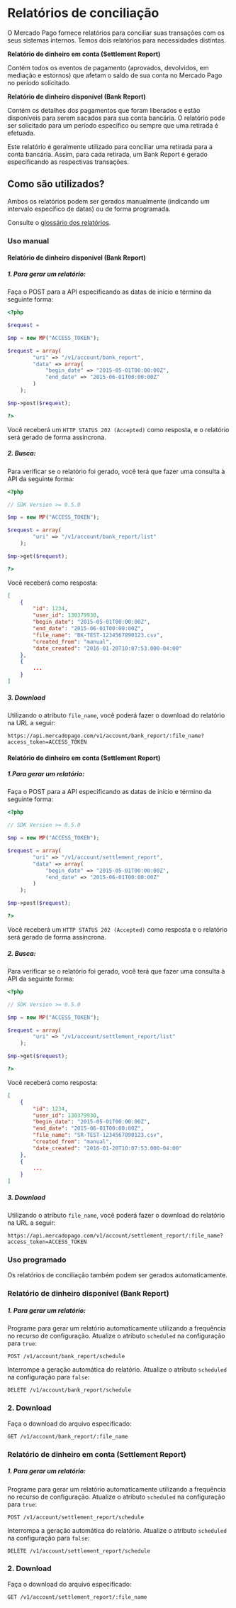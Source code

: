 # Relatórios de conciliação

O Mercado Pago fornece relatórios para conciliar suas transações com os seus sistemas internos. Temos dois relatórios para necessidades distintas.

**Relatório de dinheiro em conta (Settlement Report)**

Contém todos os eventos de pagamento (aprovados, devolvidos, em mediação e estornos) que afetam o saldo de sua conta no Mercado Pago no período solicitado.

**Relatório de dinheiro disponível (Bank Report)**

Contém os detalhes dos pagamentos que foram liberados e estão disponíveis para serem sacados para sua conta bancária. O relatório pode ser solicitado para um período específico ou sempre que uma retirada é efetuada.

Este relatório é geralmente utilizado para conciliar uma retirada para a conta bancária. Assim, para cada retirada, um Bank Report é gerado especificando as respectivas transações.

## Como são utilizados?

Ambos os relatórios podem ser gerados manualmente (indicando um intervalo específico de datas) ou de forma programada.

Consulte o [glossário dos relatórios](https://www.mercadopago.com.br/ajuda/glosario-reporte-conciliacion_2140).

### Uso manual

#### Relatório de dinheiro disponível (Bank Report)

##### 1. Para gerar um relatório:
Faça o POST para a API especificando as datas de início e término da seguinte forma:


```php
<?php

$request =

$mp = new MP("ACCESS_TOKEN");

$request = array(
        "uri" => "/v1/account/bank_report",
        "data" => array(
            "begin_date" => "2015-05-01T00:00:00Z",
            "end_date" => "2015-06-01T00:00:00Z"
        )
    );

$mp->post($request);

?>
```

Você receberá um `HTTP STATUS 202 (Accepted)` como resposta, e o relatório será gerado de forma assíncrona.

##### 2. Busca:
Para verificar se o relatório foi gerado, você terá que fazer uma consulta à API da seguinte forma:


```php
<?php

// SDK Version >= 0.5.0

$mp = new MP("ACCESS_TOKEN");

$request = array(
        "uri" => "/v1/account/bank_report/list"
    );

$mp->get($request);

?>
```

Você receberá como resposta:

```json
[
    {
        "id": 1234,
        "user_id": 130379930,
        "begin_date": "2015-05-01T00:00:00Z",
        "end_date": "2015-06-01T00:00:00Z",
        "file_name": "BK-TEST-1234567890123.csv",
        "created_from": "manual",
        "date_created": "2016-01-20T10:07:53.000-04:00"
    },
    {
    	...
    }
]
```

##### 3. Download
Utilizando o atributo `file_name`, você poderá fazer o download do relatório na URL a seguir:


	https://api.mercadopago.com/v1/account/bank_report/:file_name?access_token=ACCESS_TOKEN


#### Relatório de dinheiro em conta (Settlement Report)

##### 1.Para gerar um relatório:
Faça o POST para a API especificando as datas de início e término da seguinte forma:

```php
<?php

// SDK Version >= 0.5.0

$mp = new MP("ACCESS_TOKEN");

$request = array(
        "uri" => "/v1/account/settlement_report",
        "data" => array(
            "begin_date" => "2015-05-01T00:00:00Z",
            "end_date" => "2015-06-01T00:00:00Z"
        )
    );

$mp->post($request);

?>
```

Você receberá um `HTTP STATUS 202 (Accepted)` como resposta e o relatório será gerado de forma assíncrona.

##### 2. Busca:
Para verificar se o relatório foi gerado, você terá que fazer uma consulta à API da seguinte forma:


```php
<?php

// SDK Version >= 0.5.0

$mp = new MP("ACCESS_TOKEN");

$request = array(
        "uri" => "/v1/account/settlement_report/list"
    );

$mp->get($request);

?>
```

Você receberá como resposta:

```json
[
    {
        "id": 1234,
        "user_id": 130379930,
        "begin_date": "2015-05-01T00:00:00Z",
        "end_date": "2015-06-01T00:00:00Z",
        "file_name": "SR-TEST-1234567890123.csv",
        "created_from": "manual",
        "date_created": "2016-01-20T10:07:53.000-04:00"
    },
    {
    	...
    }
]
```

##### 3. Download
Utilizando o atributo `file_name`, você poderá fazer o download do relatório na URL a seguir:

	https://api.mercadopago.com/v1/account/settlement_report/:file_name?access_token=ACCESS_TOKEN


### Uso programado

Os relatórios de conciliação também podem ser gerados automaticamente.

### Relatório de dinheiro disponível (Bank Report)

##### 1. Para gerar um relatório:

Programe para gerar um relatório automaticamente utilizando a frequência no recurso de configuração. Atualize o atributo `scheduled` na configuração para `true`:


	POST /v1/account/bank_report/schedule


Interrompe a geração automática do relatório. Atualize o atributo `scheduled` na configuração para `false`:

	DELETE /v1/account/bank_report/schedule

### 2. Download

Faça o download do arquivo especificado:

	GET /v1/account/bank_report/:file_name

### Relatório de dinheiro em conta (Settlement Report)

##### 1. Para gerar um relatório:

Programe para gerar um relatório automaticamente utilizando a frequência no recurso de configuração. Atualize o atributo `scheduled` na configuração para `true`:


	POST /v1/account/settlement_report/schedule

Interrompa a geração automática do relatório. Atualize o atributo `scheduled` na configuração para `false`:

	DELETE /v1/account/settlement_report/schedule

### 2. Download

Faça o download do arquivo especificado:

	GET /v1/account/settlement_report/:file_name
